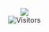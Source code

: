 <div align="center">
	<img src="https://user-images.githubusercontent.com/864992/104820264-f4e29b00-5833-11eb-8e13-3459d3194b3e.gif">
	<br>
	<img src="https://visitors-by-url-pls-dont-use-this-in-your-repo.vercel.app/johnie-github-readme" alt="Visitors" />
</div>
